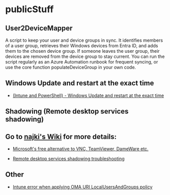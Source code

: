 # publicStuff

## User2DeviceMapper
A script to keep your user and device groups in sync. It identifies members of a user group, retrieves their Windows devices from Entra ID, and adds them to the chosen device group.
If someone leaves the user group, their devices are removed from the device group to stay current.
You can run the script regularly as an Azure Automation runbook for frequent syncing, or use the core function populateDeviceGroup in your own code.

## Windows Update and restart at the exact time
* [(Intune and PowerShell) - Windows Update and restart at the exact time](https://github.com/najki78/publicStuff/tree/main/Windows%20Update%20and%20restart%20at%20the%20exact%20time)

## Shadowing (Remote desktop services shadowing)

## Go to [najki's Wiki](https://github.com/najki78/publicStuff/wiki) for more details:

* [Microsoft's free alternative to VNC, TeamViewer, DameWare etc.](https://github.com/najki78/publicStuff/wiki/Remote-desktop-shadowing-is-Microsoft's-free-alternative-to-VNC,-TeamViewer,-DameWare-etc.-(well,-sort-of-and-only-sometimes))

* [Remote desktop services shadowing troubleshooting](https://github.com/najki78/publicStuff/wiki/Remote-desktop-shadowing-troubleshooting)

## Other

* [Intune error when applying OMA URI LocalUsersAndGroups policy](https://github.com/najki78/publicStuff/wiki/Intune-error-when-applying-OMA-URI-LocalUsersAndGroups-policy)

